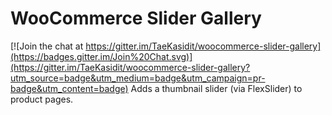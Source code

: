 # WooCommerce Slider Gallery

[![Join the chat at https://gitter.im/TaeKasidit/woocommerce-slider-gallery](https://badges.gitter.im/Join%20Chat.svg)](https://gitter.im/TaeKasidit/woocommerce-slider-gallery?utm_source=badge&utm_medium=badge&utm_campaign=pr-badge&utm_content=badge)
Adds a thumbnail slider (via FlexSlider) to product pages.

